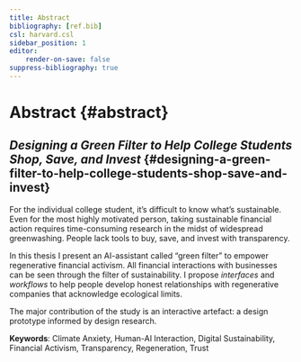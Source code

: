 ```yaml
---
title: Abstract
bibliography: [ref.bib]
csl: harvard.csl
sidebar_position: 1
editor:
    render-on-save: false
suppress-bibliography: true
---
```


# Abstract {#abstract}

## *Designing a Green Filter to Help College Students Shop, Save, and Invest* {#designing-a-green-filter-to-help-college-students-shop-save-and-invest}

For the individual college student, it’s difficult to know what’s sustainable. Even for the most highly motivated person, taking sustainable financial action requires time-consuming research in the midst of widespread greenwashing. People lack tools to buy, save, and invest with transparency.

In this thesis I present an AI-assistant called “green filter” to empower regenerative financial activism. All financial interactions with businesses can be seen through the filter of sustainability. I propose *interfaces* and *workflows* to help people develop honest relationships with regenerative companies that acknowledge ecological limits.

The major contribution of the study is an interactive artefact: a design prototype informed by design research.

**Keywords**: Climate Anxiety, Human-AI Interaction, Digital Sustainability, Financial Activism, Transparency, Regeneration, Trust

